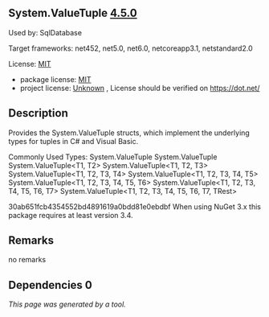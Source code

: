 System.ValueTuple [4.5.0](https://www.nuget.org/packages/System.ValueTuple/4.5.0)
--------------------

Used by: SqlDatabase

Target frameworks: net452, net5.0, net6.0, netcoreapp3.1, netstandard2.0

License: [MIT](../../../../licenses/mit) 

- package license: [MIT](https://github.com/dotnet/corefx/blob/master/LICENSE.TXT) 
- project license: [Unknown](https://dot.net/) , License should be verified on https://dot.net/

Description
-----------
Provides the System.ValueTuple structs, which implement the underlying types for tuples in C# and Visual Basic.

Commonly Used Types:
System.ValueTuple
System.ValueTuple<T1>
System.ValueTuple<T1, T2>
System.ValueTuple<T1, T2, T3>
System.ValueTuple<T1, T2, T3, T4>
System.ValueTuple<T1, T2, T3, T4, T5>
System.ValueTuple<T1, T2, T3, T4, T5, T6>
System.ValueTuple<T1, T2, T3, T4, T5, T6, T7>
System.ValueTuple<T1, T2, T3, T4, T5, T6, T7, TRest>
 
30ab651fcb4354552bd4891619a0bdd81e0ebdbf 
When using NuGet 3.x this package requires at least version 3.4.

Remarks
-----------
no remarks


Dependencies 0
-----------


*This page was generated by a tool.*